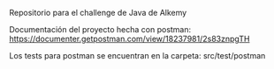 Repositorio para el challenge de Java de Alkemy

Documentación del proyecto hecha con postman:
https://documenter.getpostman.com/view/18237981/2s83znpgTH

Los tests para postman se encuentran en la carpeta:
src/test/postman
